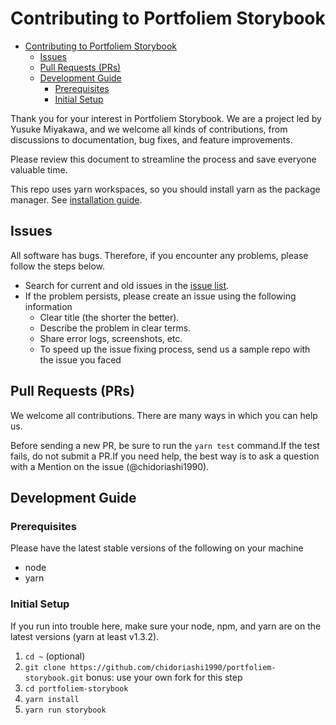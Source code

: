 # Contributing to Portfoliem Storybook

- [Contributing to Portfoliem Storybook](#contributing-to-portfoliem-storybook)
  - [Issues](#issues)
  - [Pull Requests (PRs)](#pull-requests-prs)
  - [Development Guide](#development-guide)
    - [Prerequisites](#prerequisites)
    - [Initial Setup](#initial-setup)

Thank you for your interest in Portfoliem Storybook. We are a project led by Yusuke Miyakawa, and we welcome all kinds of contributions, from discussions to documentation, bug fixes, and feature improvements.

Please review this document to streamline the process and save everyone valuable time.

This repo uses yarn workspaces, so you should install yarn as the package manager. See [installation guide](https://classic.yarnpkg.com/en/docs/install#mac-stable).

## Issues
All software has bugs. Therefore, if you encounter any problems, please follow the steps below.

- Search for current and old issues in the [issue list](https://github.com/chidoriashi1990/portfoliem-storybook/issues).
- If the problem persists, please create an issue using the following information
  - Clear title (the shorter the better).
  - Describe the problem in clear terms.
  - Share error logs, screenshots, etc.
  - To speed up the issue fixing process, send us a sample repo with the issue you faced

## Pull Requests (PRs)
We welcome all contributions. There are many ways in which you can help us.

Before sending a new PR, be sure to run the `yarn test` command.If the test fails, do not submit a PR.If you need help, the best way is to ask a question with a Mention on the issue (@chidoriashi1990).

## Development Guide

### Prerequisites
Please have the latest stable versions of the following on your machine
- node
- yarn

### Initial Setup
If you run into trouble here, make sure your node, npm, and yarn are on the latest versions (yarn at least v1.3.2).

1. `cd ~` (optional)
2. `git clone https://github.com/chidoriashi1990/portfoliem-storybook.git` bonus: use your own fork for this step
3. `cd portfoliem-storybook`
4. `yarn install`
5. `yarn run storybook`
